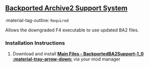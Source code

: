 ## [Backported Archive2 Support System](https://www.nexusmods.com/fallout4/mods/81859)
:material-tag-outline: `Required` 

Allows the downgraded F4 executable to use updated BA2 files.

### Installation Instructions
1. Download and install **[Main Files - BackportedBA2Support-1_0 :material-tray-arrow-down:](https://www.nexusmods.com/fallout4/mods/81859?tab=files)** via your mod manager

